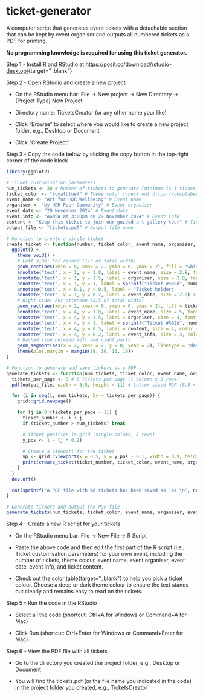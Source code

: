 # ticket-generator

A computer script that generates event tickets with a detachable section that can be kept by event organiser and outputs all numbered tickets as a PDF for printing.

**No programming knowledge is required for using this ticket generator.**

Step 1 - Install R and RStudio at <https://posit.co/download/rstudio-desktop/>{target="_blank"}

Step 2 - Open RStudio and create a new project

- On the RStudio menu bar: File -\> New project -\> New Directory -\> (Project Type) New Project

- Directory name: TicketsCreator (or any other name your like)

- Click “Browse” to select where you would like to create a new project folder, e.g., Desktop or Document

- Click “Create Project”

Step 3 - Copy the code below by clicking the copy button in the top-right corner of the code block

``` r
library(ggplot2)

# Ticket customisation parameters
num_tickets <- 30 # Number of tickets to generate (minimum is 1 ticket, and setting it to 200 tickets still gave a fast PDF output)
ticket_color <- "royalblue4" # Theme color (check out https://cocolaberica.github.io/rcolortable)
event_name <- "Art for HDR Wellbeing" # Event name
organiser <- "by HDR Peer Community" # Event organiser
event_date <- "29 November 2024" # Event date
event_info <- "AGNSW at 3:00pm on 29 November 2024" # Event info
content <- "Keep this ticket to join our guided art gallery tour" # Ticket content
output_file <- "tickets.pdf" # Output file name

# Function to create a single ticket
create_ticket <- function(number, ticket_color, event_name, organiser, event_date, event_info, content) {
  ggplot() +
    theme_void() +
    # Left side: For record (1/3 of total width)
    geom_rect(aes(xmin = 0, xmax = 2, ymin = 0, ymax = 2), fill = "white", color = "black") +
    annotate("text", x = 1, y = 1.8, label = event_name, size = 2.8, fontface = "bold") +
    annotate("text", x = 1, y = 1.5, label = organiser, size = 2.8, fontface = "italic") +
    annotate("text", x = 1, y = 1, label = sprintf("Ticket #%02d", number), size = 6, fontface = "bold", color = ticket_color) +
    annotate("text", x = 0.1, y = 0.5, label = "Ticket holder: _________________", size = 3, hjust = 0) +
    annotate("text", x = 1, y = 0.2, label = event_date, size = 2.8) +
    # Right side: For attendee (2/3 of total width)
    geom_rect(aes(xmin = 2, xmax = 6, ymin = 0, ymax = 2), fill = ticket_color, color = "white") +
    annotate("text", x = 4, y = 1.8, label = event_name, size = 5, fontface = "bold", color = "white") +
    annotate("text", x = 4, y = 1.5, label = organiser, size = 4, fontface = "italic", color = "white") +
    annotate("text", x = 4, y = 1, label = sprintf("Ticket #%02d", number), size = 6, fontface = "bold", color = "white") +
    annotate("text", x = 4, y = 0.5, label = content, size = 4, color = "white") +
    annotate("text", x = 4, y = 0.2, label = event_info, size = 3, color = "white") +
    # Dashed line between left and right parts
    geom_segment(aes(x = 2, xend = 2, y = 0, yend = 2), linetype = "dashed", color = "black") +
    theme(plot.margin = margin(10, 10, 10, 10))
}

# Function to generate and save tickets as a PDF
generate_tickets <- function(num_tickets, ticket_color, event_name, organiser, event_date, event_info, content, output_file) {
  tickets_per_page <- 5 # 5 tickets per page (1 column x 5 rows)
  pdf(output_file, width = 8.5, height = 11) # Letter-sized PDF (8.5 × 11 inches)

  for (i in seq(1, num_tickets, by = tickets_per_page)) {
    grid::grid.newpage()

    for (j in 0:(tickets_per_page - 1)) {
      ticket_number <- i + j
      if (ticket_number > num_tickets) break

      # Ticket position in grid (single column, 5 rows)
      y_pos <- 1 - (j * 0.2)

      # Create a viewport for the ticket
      vp <- grid::viewport(x = 0.5, y = y_pos - 0.1, width = 0.9, height = 0.2)
      print(create_ticket(ticket_number, ticket_color, event_name, organiser, event_date, event_info, content), vp = vp)
    }
  }
  dev.off()

  cat(sprintf("A PDF file with %d tickets has been saved as '%s'\n", num_tickets, output_file))
}

# Generate tickets and output the PDF file
generate_tickets(num_tickets, ticket_color, event_name, organiser, event_date, event_info, content, output_file)
```

Step 4 - Create a new R script for your tickets

- On the RStudio menu bar: File -\> New File -\> R Script

- Paste the above code and then edit the first part of the R script (i.e., Ticket customisation parameters) for your own event, including the number of tickets, theme colour, event name, event organiser, event date, event info, and ticket content.

- Check out the [color table](https://cocolaberica.github.io/rcolortable){target="_blank"} to help you pick a ticket colour. Choose a deep or dark theme colour to ensure the text stands out clearly and remains easy to read on the tickets.

Step 5 - Run the code in the RStudio

- Select all the code (shortcut: Ctrl+A for Windows or Command+A for Mac)

- Click Run (shortcut: Ctrl+Enter for Windows or Command+Enter for Mac)

Step 6 - View the PDF file with all tickets

- Go to the directory you created the project folder, e.g., Desktop or Document

- You will find the tickets.pdf (or the file name you indicated in the code) in the project folder you created, e.g., TicketsCreator
